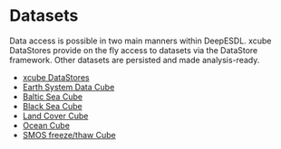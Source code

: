 # Datasets

Data access is possible in two main manners within DeepESDL. xcube 
DataStores provide on the fly access to datasets via the DataStore framework.
Other datasets are persisted and made analysis-ready. 

-   [xcube DataStores](datastores.md)
-   [Earth System Data Cube](ESDC.md)
-   [Baltic Sea Cube](baltic-sea.md)
-   [Black Sea Cube](black-sea.md)
-   [Land Cover Cube](LC-1x2160x2160-1-0-0-zarr.md)
-   [Ocean Cube](ocean-1M-9km-1x1080x1080-1-4-0-zarr.md)
-   [SMOS freeze/thaw Cube](SMOS-snow-4267x10x10-1-0-1-zarr.md)
